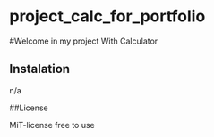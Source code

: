 # project_calc_for_portfolio


#Welcome in my project With Calculator 
## Instalation
n/a

##License

MiT-license free to use

